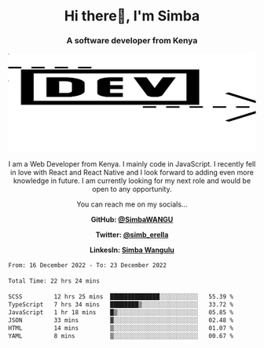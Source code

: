 
<h1 align="center"> Hi there👋, I'm Simba</h1>
<h3 align="center">A software developer from Kenya</h3>

<img src="/arrow-svgrepo-com.svg" margin="auto" width="100%" height="200px">


<p align="center">I am a Web Developer from Kenya. I mainly code in JavaScript. I recently fell in love with React and React Native and I look forward to adding even more knowledge in future. I am currently looking for my next role and would be open to any opportunity.</p>

<p align="center">You can reach me on my socials... </p>

<div align="center">

__<p>  GitHub: [@SimbaWANGU](https://github.com/SimbaWANGU)__  </p>
__<p> Twitter: [@simb_erella](https://twitter.com/simb_erella)__ </p>
__<p> LinkesIn: [Simba Wangulu](https://www.linkedin.com/in/simba-wangulu/)__ </p>

</div>

<!--START_SECTION:waka-->

```text
From: 16 December 2022 - To: 23 December 2022

Total Time: 22 hrs 24 mins

SCSS         12 hrs 25 mins  ██████████████░░░░░░░░░░░   55.39 %
TypeScript   7 hrs 34 mins   ████████▒░░░░░░░░░░░░░░░░   33.72 %
JavaScript   1 hr 18 mins    █▒░░░░░░░░░░░░░░░░░░░░░░░   05.85 %
JSON         33 mins         ▓░░░░░░░░░░░░░░░░░░░░░░░░   02.48 %
HTML         14 mins         ▒░░░░░░░░░░░░░░░░░░░░░░░░   01.07 %
YAML         8 mins          ▒░░░░░░░░░░░░░░░░░░░░░░░░   00.67 %
```

<!--END_SECTION:waka-->
